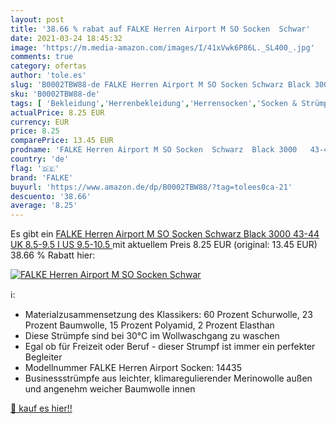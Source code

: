 ```yaml
---
layout: post
title: '38.66 % rabat auf FALKE Herren Airport M SO Socken  Schwar'
date: 2021-03-24 18:45:32
image: 'https://m.media-amazon.com/images/I/41xVwk6P86L._SL400_.jpg'
comments: true
category: ofertas
author: 'tole.es'
slug: 'B0002TBW88-de FALKE Herren Airport M SO Socken Schwarz Black 3000 43-44...'
sku: 'B0002TBW88-de'
tags: [ 'Bekleidung','Herrenbekleidung','Herrensocken','Socken & Strümpfe für Herren','falke', ]
actualPrice: 8.25 EUR
currency: EUR
price: 8.25
comparePrice: 13.45 EUR
prodname: 'FALKE Herren Airport M SO Socken  Schwarz  Black 3000   43-44  UK 8.5-9.5 Ι US 9.5-10.5 '
country: 'de'
flag: '🇩🇪'
brand: 'FALKE'
buyurl: 'https://www.amazon.de/dp/B0002TBW88/?tag=tolees0ca-21'
descuento: '38.66'
average: '8.25'
---
```


Es gibt ein [FALKE Herren Airport M SO Socken  Schwarz  Black 3000   43-44  UK 8.5-9.5 Ι US 9.5-10.5 ](https://www.amazon.de/dp/B0002TBW88/?tag=tolees0ca-21) mit aktuellem Preis 8.25 EUR (original: 13.45 EUR) 38.66 % Rabatt hier:

[![FALKE Herren Airport M SO Socken  Schwar](https://m.media-amazon.com/images/I/41xVwk6P86L._SL400_.jpg)](https://www.amazon.de/dp/B0002TBW88/?tag=tolees0ca-21)

ℹ️:

- Materialzusammensetzung des Klassikers: 60 Prozent Schurwolle, 23 Prozent Baumwolle, 15 Prozent Polyamid, 2 Prozent Elasthan
- Diese Strümpfe sind bei 30°C im Wollwaschgang zu waschen
- Egal ob für Freizeit oder Beruf - dieser Strumpf ist immer ein perfekter Begleiter
- Modellnummer FALKE Herren Airport Socken: 14435
- Businessstrümpfe aus leichter, klimaregulierender Merinowolle außen und angenehm weicher Baumwolle innen

[🛒 kauf es hier!!](https://www.amazon.de/dp/B0002TBW88/?tag=tolees0ca-21)
